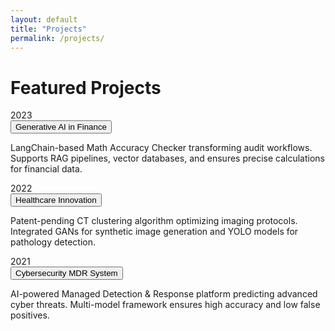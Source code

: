 ```yaml
---
layout: default
title: "Projects"
permalink: /projects/
---
```


# Featured Projects

<div class="timeline">

<div class="timeline-entry">
  <div class="timeline-date">2023</div>
  <button class="collapsible">Generative AI in Finance</button>
  <div class="content-collapsible">
    <p>LangChain-based Math Accuracy Checker transforming audit workflows. Supports RAG pipelines, vector databases, and ensures precise calculations for financial data.</p>
  </div>
</div>

<div class="timeline-entry">
  <div class="timeline-date">2022</div>
  <button class="collapsible">Healthcare Innovation</button>
  <div class="content-collapsible">
    <p>Patent-pending CT clustering algorithm optimizing imaging protocols. Integrated GANs for synthetic image generation and YOLO models for pathology detection.</p>
  </div>
</div>

<div class="timeline-entry">
  <div class="timeline-date">2021</div>
  <button class="collapsible">Cybersecurity MDR System</button>
  <div class="content-collapsible">
    <p>AI-powered Managed Detection & Response platform predicting advanced cyber threats. Multi-model framework ensures high accuracy and low false positives.</p>
  </div>
</div>

</div>

<script>
var coll = document.getElementsByClassName("collapsible");
for (var i = 0; i < coll.length; i++) {
  coll[i].addEventListener("click", function() {
    this.classList.toggle("active-collapsible");
    var content = this.nextElementSibling;
    content.style.display = (content.style.display === "block") ? "none" : "block";
  });
}
</script>
